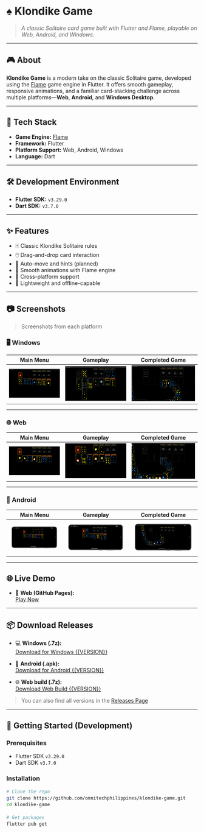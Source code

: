 # ♠️ Klondike Game

> _A classic Solitaire card game built with Flutter and Flame, playable on Web, Android, and Windows._

---

## 🎮 About

**Klondike Game** is a modern take on the classic Solitaire game, developed using the [Flame](https://flame-engine.org) game engine in Flutter. It offers smooth gameplay, responsive animations, and a familiar card-stacking challenge across multiple platforms—**Web**, **Android**, and **Windows Desktop**.

---

## 🧰 Tech Stack

- **Game Engine:** [Flame](https://flame-engine.org)
- **Framework:** Flutter
- **Platform Support:** Web, Android, Windows
- **Language:** Dart

---

## 🛠 Development Environment

- **Flutter SDK:** `v3.29.0`
- **Dart SDK:** `v3.7.0`

---

## ✨ Features

- 🃏 Classic Klondike Solitaire rules
- 🖱️ Drag-and-drop card interaction
- 🧠 Auto-move and hints (planned)
- 🎨 Smooth animations with Flame engine
- 📱 Cross-platform support
- 💾 Lightweight and offline-capable

---

## 📷 Screenshots

> Screenshots from each platform

### 🖥️ Windows

| Main Menu                                     | Gameplay                                              | Completed Game                              |
|-----------------------------------------------|-------------------------------------------------------|---------------------------------------------|
| ![Windows Menu](screenshots/windows/menu.png) | ![Windows Gameplay](screenshots/windows/gameplay.png) | ![Windows Win](screenshots/windows/win.png) |

---

### 🌐 Web

| Main Menu                             | Gameplay                                      | Completed Game                      |
|---------------------------------------|-----------------------------------------------|-------------------------------------|
| ![Web Menu](screenshots/web/menu.png) | ![Web Gameplay](screenshots/web/gameplay.png) | ![Web Win](screenshots/web/win.png) |

---

### 📱 Android

| Main Menu                                     | Gameplay                                              | Completed Game                              |
|-----------------------------------------------|-------------------------------------------------------|---------------------------------------------|
| ![Android Menu](screenshots/android/menu.png) | ![Android Gameplay](screenshots/android/gameplay.png) | ![Android Win](screenshots/android/win.png) |

---

## 🌐 Live Demo

- 🔗 **Web (GitHub Pages):**  
  [Play Now](https://omnitechphilippines.github.io/klondike-game/)

---

## 📦 Download Releases

- 💻 **Windows (.7z):**  
  [Download for Windows {{VERSION}}](https://github.com/omnitechphilippines/klondike-game/releases/download/{{ENCODED_VERSION}}/windows-release-{{ENCODED_VERSION}}.7z)

- 📱 **Android (.apk):**  
  [Download for Android {{VERSION}}](https://github.com/omnitechphilippines/klondike-game/releases/download/{{ENCODED_VERSION}}/app-release-{{ENCODED_VERSION}}.apk)

- 🌐 **Web build (.7z):**  
  [Download Web Build {{VERSION}}](https://github.com/omnitechphilippines/klondike-game/releases/download/{{ENCODED_VERSION}}/web-release-{{ENCODED_VERSION}}.7z)

> You can also find all versions in the [Releases Page](https://github.com/omnitechphilippines/klondike-game/releases)

---

## 🏁 Getting Started (Development)

### Prerequisites

- Flutter SDK `v3.29.0`
- Dart SDK `v3.7.0`

### Installation

```bash
# Clone the repo
git clone https://github.com/omnitechphilippines/klondike-game.git
cd klondike-game

# Get packages
flutter pub get
